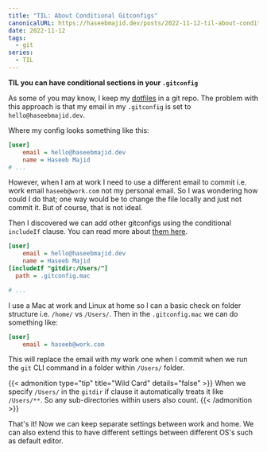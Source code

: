 ```yaml
---
title: "TIL: About Conditional Gitconfigs"
canonicalURL: https://haseebmajid.dev/posts/2022-11-12-til-about-conditional-gitconfigs/
date: 2022-11-12
tags:
  - git
series:
  - TIL
---
```


**TIL you can have conditional sections in your `.gitconfig`**

As some of you may know, I keep my [dotfiles](https://gitlab.com/hmajid2301/dotfiles) in a git repo.
The problem with this approach is that my email in my `.gitconfig` is set to `hello@haseebmajid.dev`.

Where my config looks something like this:

```ini
[user]
	email = hello@haseebmajid.dev
	name = Haseeb Majid
# ...
```

However, when I am at work I need to use a different email to commit i.e. work email `haseeb@work.com` not my personal
email. So I was wondering how could I do that; one way would be to change the file locally and just not commit it.
But of course, that is not ideal.

Then I discovered we can add other gitconfigs using the conditional `includeIf` clause. You can
read more about [them here](https://git-scm.com/docs/git-config#_conditional_includes).

```ini
[user]
	email = hello@haseebmajid.dev
	name = Haseeb Majid
[includeIf "gitdir:/Users/"]
  path = .gitconfig.mac

# ...
```

I use a Mac at work and Linux at home so I can a basic check on folder structure i.e. `/home/` vs `/Users/`.
Then in the `.gitconfig.mac` we can do something like:

```ini
[user]
	email = haseeb@work.com
```

This will replace the email with my work one when I commit when we run the `git` CLI command in a folder within `/Users/` folder.

{{< admonition type="tip" title="Wild Card" details="false" >}}
When we specify `/Users/` in the `gitdir` if clause it automatically treats it like `/Users/**`.
So any sub-directories within users also count.
{{< /admonition >}}

That's it! Now we can keep separate settings between work and home. We can also extend this to have different settings between
different OS's such as default editor.